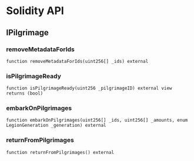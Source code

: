 # Solidity API

## IPilgrimage

### removeMetadataForIds

```solidity
function removeMetadataForIds(uint256[] _ids) external
```

### isPilgrimageReady

```solidity
function isPilgrimageReady(uint256 _pilgrimageID) external view returns (bool)
```

### embarkOnPilgrimages

```solidity
function embarkOnPilgrimages(uint256[] _ids, uint256[] _amounts, enum LegionGeneration _generation) external
```

### returnFromPilgrimages

```solidity
function returnFromPilgrimages() external
```

